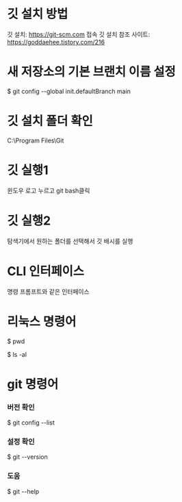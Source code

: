 # 깃 설치 방법
깃 설치: https://git-scm.com 접속
깃 설치 참조 사이트: https://goddaehee.tistory.com/216

# 새 저장소의 기본 브랜치 이름 설정
$ git config --global init.defaultBranch main

# 깃 설치 폴더 확인
C:\Program Files\Git

# 깃 실행1
윈도우 로고 누르고 git bash클릭

# 깃 실행2
탐색기에서 원하는 폴더를 선택해서 깃 배시를 실행

# CLI 인터페이스
명령 프롬프트와 같은 인터페이스

# 리눅스 명령어
$ pwd

$ ls -al

# git 명령어
### 버전 확인
$ git config --list
### 설정 확인
$ git --version
### 도움
$ git --help
